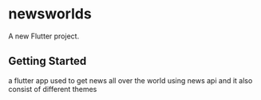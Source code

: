 # newsworlds

A new Flutter project.

## Getting Started

a flutter app used to get news all over the world using news api and it also consist of different themes 
